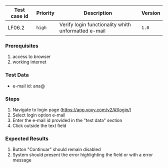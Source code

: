 Test case id | Priority | Description | Version
---|---|---|---
LF06.2 | `high` | Verify login functionality whith unformatted e-mail| `1.0`

### Prerequisites
1. access to browser
2. working internet

### Test Data
* e-mail id: ana@

### Steps
1. Navigate to login page (https://app.voxy.com/v2/#/login/)
2. Select login option e-mail
3. Enter the e-mail id provided in the "test data" section
4. Click outside the text field

### Expected Results
1. Button "Continuar" should remain disabled
2. System should present the error highlighting the field or with a error message
